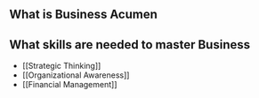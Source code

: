 ## What is Business Acumen

## What skills are needed to master Business

- [[Strategic Thinking]]
- [[Organizational Awareness]]
- [[Financial Management]]
